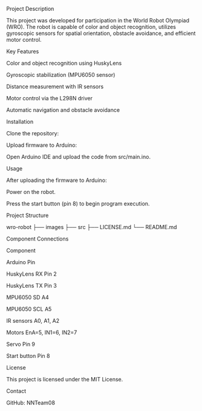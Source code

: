 Project Description

This project was developed for participation in the World Robot Olympiad (WRO). The robot is capable of color and object recognition, utilizes gyroscopic sensors for spatial orientation, obstacle avoidance, and efficient motor control.

Key Features

Color and object recognition using HuskyLens

Gyroscopic stabilization (MPU6050 sensor)

Distance measurement with IR sensors

Motor control via the L298N driver

Automatic navigation and obstacle avoidance

Installation

Clone the repository:

Upload firmware to Arduino:

Open Arduino IDE and upload the code from src/main.ino.

Usage

After uploading the firmware to Arduino:

Power on the robot.

Press the start button (pin 8) to begin program execution.

Project Structure

wro-robot
├── images
├── src
├── LICENSE.md
└── README.md

Component Connections

Component

Arduino Pin

HuskyLens RX           Pin 2

HuskyLens TX           Pin 3

MPU6050 SD             A4

MPU6050 SCL            A5

IR sensors             A0, A1, A2

Motors                 EnA=5, IN1=6, IN2=7

Servo                  Pin 9

Start button           Pin 8

License

This project is licensed under the MIT License.

Contact

GitHub: NNTeam08
